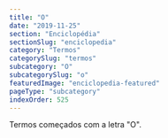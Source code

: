 ```yaml
---
title: "O"
date: "2019-11-25"
section: "Enciclopédia"
sectionSlug: "enciclopedia"
category: "Termos"
categorySlug: "termos"
subcategory: "O"
subcategorySlug: "o"
featuredImage: "enciclopedia-featured"
pageType: "subcategory"
indexOrder: 525
---
```




Termos começados com a letra "O".
